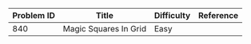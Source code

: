 | Problem ID | Title | Difficulty | Reference
| --- | --- | --- | ---
| 840 | Magic Squares In Grid | Easy | 
